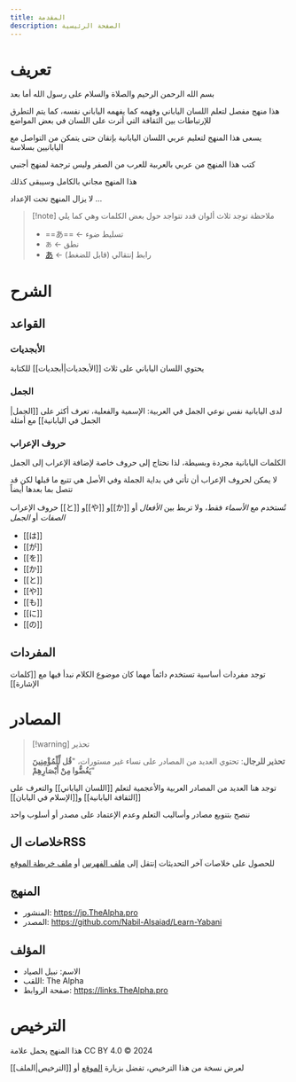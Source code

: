 ```yaml
---
title: المقدمة
description: الصفحة الرئيسية
---
```

# تعريف
بسم الله الرحمن الرحيم والصلاة والسلام على رسول الله
أما بعد

هذا منهج مفصل لتعلم اللسان الياباني وفهمه كما يفهمه الياباني نفسه، كما يتم التطرق للإرتباطات بين الثقافة التي أثرت على اللسان في بعض المواضع

يسعى هذا المنهج لتعليم عربي اللسان اليابانية بإتقان حتى يتمكن من التواصل مع اليابانيين بسلاسة

كتب هذا المنهج من عربي بالعربية للعرب من الصفر وليس ترجمة لمنهج أجنبي

هذا المنهج مجاني بالكامل وسيبقى كذلك

لا يزال المنهج تحت الإعداد ...

> [!note] ملاحظة
> توجد ثلاث ألوان قدد تتواجد حول بعض الكلمات وهي كما يلي
> - ==あ== ← تسليط ضوء
> - `あ` ← نطق
> - [あ](#) ← رابط إنتقالي (قابل للضغط)
# الشرح
## القواعد
### الأبجديات
يحتوي اللسان الياباني على ثلاث [[الأبجديات|أبجديات]] للكتابة
### الجمل

لدى اليابانية نفس نوعي الجمل في العربية: الإسمية والفعلية، تعرف أكثر على [[الجمل|الجمل في اليابانية]] مع أمثلة
### حروف الإعراب
الكلمات اليابانية مجردة وبسيطة، لذا نحتاج إلى حروف خاصة لإضافة الإعراب إلى الجمل

لا يمكن لحروف الإعراب أن تأتي في بداية الجملة وفي الأصل هي تتبع ما قبلها لكن قد تتصل بما بعدها أيضاً

حروف الإعراب [[と]] و[[や]] و[[か]] تُستخدم مع _الأسماء_ فقط، ولا تربط بين _الأفعال_ أو _الصفات_ أو _الجمل_

- [[は]]
- [[が]]
- [[を]]
- [[か]]
- [[と]]
- [[や]]
- [[も]]
- [[に]]
- [[の]]
## المفردات
توجد مفردات أساسية تستخدم دائماً مهما كان موضوع الكلام نبدأ فيها مع [[كلمات الإشارة]]
# المصادر
> [!warning] تحذير
>
> **تحذير للرجال**: تحتوي العديد من المصادر على نساء غير مستورات، "**قُل لِّلْمُؤْمِنِينَ يَغُضُّوا مِنْ أَبْصَارِهِمْ**"

توجد هنا العديد من المصادر العربية والأعجمية لتعلم [[اللسان الياباني]] والتعرف على [[الثقافة اليابانية]] و[[الإسلام في اليابان]]

ننصح بتنويع مصادر وأساليب التعلم وعدم الإعتماد على مصدر أو أسلوب واحد
## خلاصات الRSS
للحصول على خلاصات آخر التحديثات إنتقل إلى [ملف الفهرس](index.xml) أو [ملف خريطة الموقع](sitemap.xml)
## المنهج
- المنشور: https://jp.TheAlpha.pro
- المصدر: https://github.com/Nabil-Alsaiad/Learn-Yabani
## المؤلف
- الاسم: نبيل الصياد
- اللقب: The Alpha
- صفحة الروابط: https://links.TheAlpha.pro
# الترخيص
هذا المنهج يحمل علامة CC BY 4.0 &copy; 2024

لعرض نسخة من هذا الترخيص، تفضل بزيارة [الموقع](https://creativecommons.org/licenses/by/4.0) أو [[الترخيص|الملف]]
